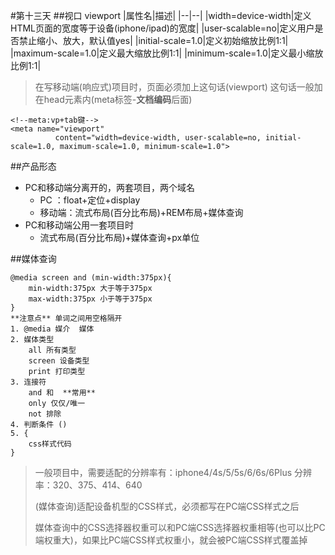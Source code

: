 #第十三天
##视口  viewport
|属性名|描述|
|--|--|
|width=device-width|定义HTML页面的宽度等于设备(iphone/ipad)的宽度|
|user-scalable=no|定义用户是否禁止缩小、放大，默认值yes|
|initial-scale=1.0|定义初始缩放比例1:1|
|maximum-scale=1.0|定义最大缩放比例1:1|
|minimum-scale=1.0|定义最小缩放比例1:1|
> 在写移动端(响应式)项目时，页面必须加上这句话(viewport)
> 这句话一般加在head元素内(meta标签-**文档编码**后面)
```
<!--meta:vp+tab键-->
<meta name="viewport"
          content="width=device-width, user-scalable=no, initial-scale=1.0, maximum-scale=1.0, minimum-scale=1.0">
```

##产品形态
- PC和移动端分离开的，两套项目，两个域名
	- PC ：float+定位+display
	- 移动端：流式布局(百分比布局)+REM布局+媒体查询
- PC和移动端公用一套项目时
	- 流式布局(百分比布局)+媒体查询+px单位

##媒体查询
```
@media screen and (min-width:375px){
    min-width:375px 大于等于375px
    max-width:375px 小于等于375px
}
**注意点** 单词之间用空格隔开
1. @media 媒介  媒体
2. 媒体类型
    all 所有类型
    screen 设备类型
    print 打印类型
3. 连接符
    and 和  **常用**
    only 仅仅/唯一
    not 排除 
4. 判断条件 ()
5. {
    css样式代码
}
```
> 一般项目中，需要适配的分辨率有：iphone4/4s/5/5s/6/6s/6Plus
> 分辨率：320、375、414、640
>  
>  (媒体查询)适配设备机型的CSS样式，必须都写在PC端CSS样式之后
>   
>   媒体查询中的CSS选择器权重可以和PC端CSS选择器权重相等(也可以比PC端权重大)，如果比PC端CSS样式权重小，就会被PC端CSS样式覆盖掉
